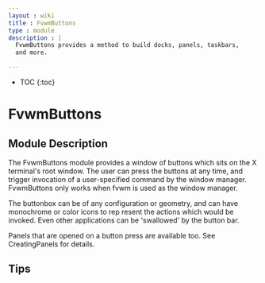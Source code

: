 ```yaml
---
layout : wiki
title : FvwmButtons
type : module
description : |
  FvwmButtons provides a method to build docks, panels, taskbars,
  and more.

---
```

* TOC
{:toc}

# FvwmButtons

## Module Description

The FvwmButtons module provides a window of buttons which sits on the X
terminal's root  window.  The user  can  press  the  buttons at any time,
and trigger invocation of a user-specified command by the window manager.
FvwmButtons only works when fvwm is used as the window manager.

The buttonbox can be of any configuration or geometry, and can have
monochrome or color icons to rep­ resent  the actions which would be
invoked.  Even other applications can be 'swallowed' by the button bar.

Panels that are opened on a button press are available too.  See
CreatingPanels for details.

## Tips
